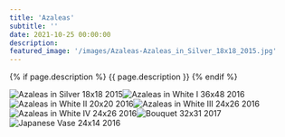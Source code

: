 ```yaml
---
title: 'Azaleas'
subtitle: ''
date: 2021-10-25 00:00:00
description: 
featured_image: '/images/Azaleas-Azaleas_in_Silver_18x18_2015.jpg'
---
```


{% if page.description %}
{{ page.description }}
{% endif %}

<div class="gallery" data-columns="2">
    <img src="/images/Azaleas-Azaleas_in_Silver_18x18_2015.jpg" alt="Azaleas in Silver 18x18 2015"><img src="/images/Azaleas-Azaleas_in_White_I_36x48_2016.jpg" alt="Azaleas in White I 36x48 2016"><img src="/images/Azaleas-Azaleas_in_White_II_20x20_2016.jpg" alt="Azaleas in White II 20x20 2016"><img src="/images/Azaleas-Azaleas_in_White_III_24x26_2016.jpg" alt="Azaleas in White III 24x26 2016"><img src="/images/Azaleas-Azaleas_in_White_IV_24x26_2016.jpg" alt="Azaleas in White IV 24x26 2016"><img src="/images/Azaleas-Bouquet_32x31_2017.jpg" alt="Bouquet 32x31 2017"><img src="/images/Azaleas-Japanese_Vase_24x14_2016.jpg" alt="Japanese Vase 24x14 2016">
</div>

